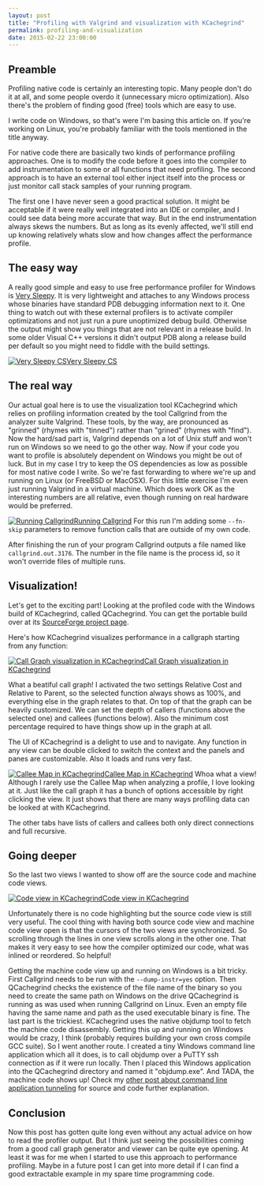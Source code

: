 ```yaml
---
layout: post
title: "Profiling with Valgrind and visualization with KCachegrind"
permalink: profiling-and-visualization
date: 2015-02-22 23:00:00
---
```


Preamble
--------

Profiling native code is certainly an interesting topic. Many people don't do it at all, and some people overdo it (unnecessary micro optimization).
Also there's the problem of finding good (free) tools which are easy to use.

I write code on Windows, so that's were I'm basing this article on. If you're working on Linux, you're probably familiar with the tools mentioned in the title anyway.

For native code there are basically two kinds of performance profiling approaches. One is to modify the code before it goes into the compiler to add instrumentation to some or all functions that need profiling. The second approach is to have an external tool either inject itself into the process or just monitor call stack samples of your running program.

The first one I have never seen a good practical solution. It might be acceptable if it were really well integrated into an IDE or compiler, and I could see data being more accurate that way. But in the end instrumentation always skews the numbers. But as long as its evenly affected, we'll still end up knowing relatively whats slow and how changes affect the performance profile.


The easy way
------------

A really good simple and easy to use free performance profiler for Windows is [Very Sleepy](http://www.codersnotes.com/sleepy).
It is very lightweight and attaches to any Windows process whose binaries have standard PDB debugging information next to it. One thing to watch out with these external profilers is to activate compiler optimizations and not just run a pure unoptimized debug build. Otherwise the output might show you things that are not relevant in a release build. In some older Visual C++ versions it didn't output PDB along a release build per default so you might need to fiddle with the build settings.

<a href="/images/very_sleepy.png" title="Very Sleepy CS"><img src="/images/very_sleepy.png" alt="Very Sleepy CS"><label>Very Sleepy CS</label></a>


The real way
------------

Our actual goal here is to use the visualization tool KCachegrind which relies on profiling information created by the tool Callgrind from the analyzer suite Valgrind. These tools, by the way, are pronounced as "grinned" (rhymes with "tinned") rather than "grined" (rhymes with "find").
Now the hard/sad part is, Valgrind depends on a lot of Unix stuff and won't run on Windows so we need to go the other way. Now if your code you want to profile is absolutely dependent on Windows you might be out of luck. But in my case I try to keep the OS dependencies as low as possible for most native code I write.
So we're fast forwarding to where we're up and running on Linux (or FreeBSD or MacOSX). For this little exercise I'm even just running Valgrind in a virtual machine. Which does work OK as the interesting numbers are all relative, even though running on real hardware would be preferred.

<a href="/images/running_callgrind.png" title="Running Callgrind"><img src="/images/running_callgrind.png" alt="Running Callgrind"><label>Running Callgrind</label></a>
For this run I'm adding some `--fn-skip` parameters to remove function calls that are outside of my own code.

After finishing the run of your program Callgrind outputs a file named like `callgrind.out.3176`. The number in the file name is the process id, so it won't override files of multiple runs.


Visualization!
--------------

Let's get to the exciting part! Looking at the profiled code with the Windows build of KCachegrind, called QCachegrind. You can get the portable build over at its [SourceForge project page](http://sourceforge.net/projects/qcachegrindwin/).

Here's how KCachegrind visualizes performance in a callgraph starting from any function:

<a href="/images/qcachegrind_callgraph.png" title="Call Graph visualization in KCachegrind"><img src="/images/qcachegrind_callgraph.png" alt="Call Graph visualization in KCachegrind"><label>Call Graph visualization in KCachegrind</label></a>

What a beatiful call graph! I activated the two settings Relative Cost and Relative to Parent, so the selected function always shows as 100%, and everything else in the graph relates to that.
On top of that the graph can be heavily customized. We can set the depth of callers (functions above the selected one) and callees (functions below). Also the minimum cost percentage required to have things show up in the graph at all.

The UI of KCachegrind is a delight to use and to navigate. Any function in any view can be double clicked to switch the context and the panels and panes are customizable. Also it loads and runs very fast.

<a href="/images/qcachegrind_calleemap.png" title="Callee Map in KCachegrind"><img src="/images/qcachegrind_calleemap.png" alt="Callee Map in KCachegrind"><label>Callee Map in KCachegrind</label></a>
Whoa what a view! Although I rarely use the Callee Map when analyzing a profile, I love looking at it. Just like the call graph it has a bunch of options accessible by right clicking the view.
It just shows that there are many ways profiling data can be looked at with KCachegrind.

The other tabs have lists of callers and callees both only direct connections and full recursive.


Going deeper
------------

So the last two views I wanted to show off are the source code and machine code views.

<a href="/images/qcachegrind_code.png" title="Code view in KCachegrind"><img src="/images/qcachegrind_code.png" alt="Code view in KCachegrind"><label>Code view in KCachegrind</label></a>

Unfortunately there is no code highlighting but the source code view is still very useful. The cool thing with having both source code view and machine code view open is that the cursors of the two views are synchronized. So scrolling through the lines in one view scrolls along in the other one. That makes it very easy to see how the compiler optimized our code, what was inlined or reordered. So helpful!

Getting the machine code view up and running on Windows is a bit tricky. First Callgrind needs to be run with the `--dump-instr=yes` option. Then QCachegrind checks the existence of the file name of the binary so you need to create the same path on Windows on the drive QCachegrind is running as was used when running Callgrind on Linux. Even an empty file having the same name and path as the used executable binary is fine.
The last part is the trickiest. KCachegrind uses the native objdump tool to fetch the machine code disassembly. Getting this up and running on Windows would be crazy, I think (probably requires building your own cross compile GCC suite). So I went another route. I created a tiny Windows command line application which all it does, is to call objdump over a PuTTY ssh connection as if it were run locally. Then I placed this Windows application into the QCachegrind directory and named it "objdump.exe". And TADA, the machine code shows up! Check my [other post about command line application tunneling](/commandline-tunnel/) for source and code further explanation.


Conclusion
----------

Now this post has gotten quite long even without any actual advice on how to read the profiler output. But I think just seeing the possibilities coming from a good call graph generator and viewer can be quite eye opening. At least it was for me when I started to use this approach to performance profiling. Maybe in a future post I can get into more detail if I can find a good extractable example in my spare time programming code.
